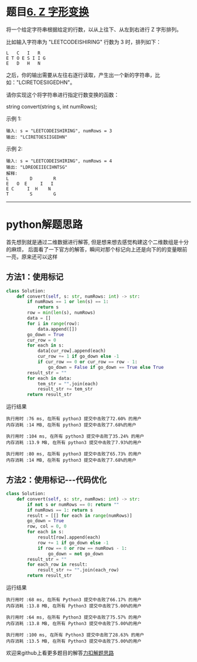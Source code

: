 # 题目[6. Z 字形变换](https://leetcode-cn.com/problems/zigzag-conversion/)

将一个给定字符串根据给定的行数，以从上往下、从左到右进行 Z 字形排列。

比如输入字符串为 "LEETCODEISHIRING" 行数为 3 时，排列如下：

```
L   C   I   R
E T O E S I I G
E   D   H   N
```

之后，你的输出需要从左往右逐行读取，产生出一个新的字符串，比如："LCIRETOESIIGEDHN"。

请你实现这个将字符串进行指定行数变换的函数：

string convert(string s, int numRows);

示例 1:

```
输入: s = "LEETCODEISHIRING", numRows = 3
输出: "LCIRETOESIIGEDHN"
```



示例 2:


```
输入: s = "LEETCODEISHIRING", numRows = 4
输出: "LDREOEIIECIHNTSG"
解释:
L        D        R
E   O  E     I   I
E C     I  H    N
T        S        G
```

*****

# python解题思路

首先想到就是通过二维数据进行解答, 但是想来想去感觉构建这个二维数组是十分的麻烦，
后面看了一下官方的解答，瞬间对那个标记向上还是向下的的变量眼前一亮，原来还可以这样

## 方法1：使用标记

```python
class Solution:
    def convert(self, s: str, numRows: int) -> str:
        if numRows == 1 or len(s) == 1:
            return s
        row = min(len(s), numRows)
        data = []
        for i in range(row):
            data.append([])
        go_down = True
        cur_row = 0
        for each in s:   
            data[cur_row].append(each)
            cur_row += 1 if go_down else -1
            if cur_row == 0 or cur_row == row - 1:
                go_down = False if go_down == True else True
        result_str = ""
        for each in data:
            tem_str = "".join(each)
            result_str += tem_str
        return result_str
```

运行结果

```
执行用时 :76 ms, 在所有 python3 提交中击败了72.60% 的用户
内存消耗 :14 MB, 在所有 python3 提交中击败了7.68%的用户

执行用时 :104 ms, 在所有 python3 提交中击败了35.24% 的用户
内存消耗 :13.9 MB, 在所有 python3 提交中击败了7.93%的用户

执行用时 :80 ms, 在所有 python3 提交中击败了65.73% 的用户
内存消耗 :14 MB, 在所有 python3 提交中击败了7.68%的用户
```

## 方法2：使用标记---代码优化

```python
class Solution:
    def convert(self, s: str, numRows: int) -> str:
        if not s or numRows == 0: return ""
        if numRows == 1: return s
        result = [[] for each in range(numRows)]
        go_down = True
        row, col = 0, 0
        for each in s: 
            result[row].append(each)           
            row += 1 if go_down else -1
            if row == 0 or row == numRows - 1:
                go_down = not go_down
        result_str = ""
        for each_row in result:
            result_str += "".join(each_row)
        return result_str
```

运行结果

```
执行用时 :68 ms, 在所有 Python3 提交中击败了66.17% 的用户
内存消耗 :13.8 MB, 在所有 Python3 提交中击败了5.00%的用户

执行用时 :64 ms, 在所有 Python3 提交中击败了75.57% 的用户
内存消耗 :13.8 MB, 在所有 Python3 提交中击败了5.00%的用户

执行用时 :100 ms, 在所有 Python3 提交中击败了28.63% 的用户
内存消耗 :13.5 MB, 在所有 Python3 提交中击败了5.00%的用户
```

欢迎来github上看更多题目的解答[力扣解题思路](https://github.com/WRAllen/LeetCode)



